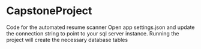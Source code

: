 # CapstoneProject
Code for the automated resume scanner
Open app settings.json and update the connection string to point to your sql server instance. Running the project will create the necessary database tables 
